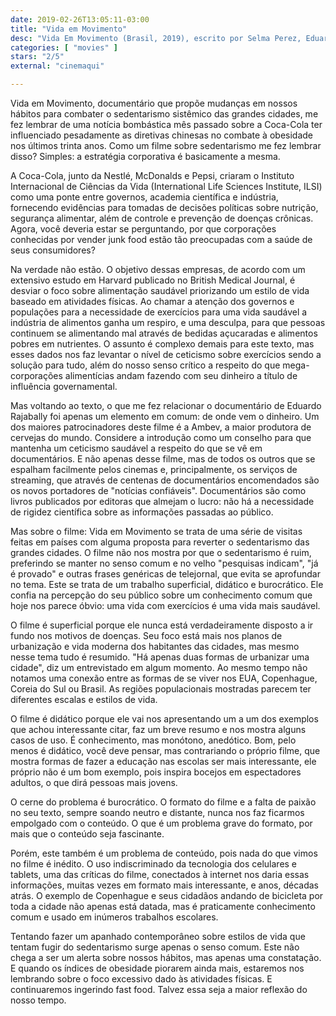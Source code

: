```yaml
---
date: 2019-02-26T13:05:11-03:00
title: "Vida em Movimento"
desc: "Vida Em Movimento (Brasil, 2019), escrito por Selma Perez, Eduardo Rajabally, Márcio Atalla, Joana Kfuri baseados na ideia original de Márcio Atalla, dirigido por Eduardo Rajabally. Crítica escrita para o site CinemAqui."
categories: [ "movies" ]
stars: "2/5"
external: "cinemaqui"

---
```

Vida em Movimento, documentário que propõe mudanças em nossos hábitos para combater o sedentarismo sistêmico das grandes cidades, me fez lembrar de uma notícia bombástica mês passado sobre a Coca-Cola ter influenciado pesadamente as diretivas chinesas no combate à obesidade nos últimos trinta anos. Como um filme sobre sedentarismo me fez lembrar disso? Simples: a estratégia corporativa é basicamente a mesma.

A Coca-Cola, junto da Nestlé, McDonalds e Pepsi, criaram o Instituto Internacional de Ciências da Vida (International Life Sciences Institute, ILSI) como uma ponte entre governos, academia científica e indústria, fornecendo evidências para tomadas de decisões políticas sobre nutrição, segurança alimentar, além de controle e prevenção de doenças crônicas. Agora, você deveria estar se perguntando, por que corporações conhecidas por vender junk food estão tão preocupadas com a saúde de seus consumidores?

Na verdade não estão. O objetivo dessas empresas, de acordo com um extensivo estudo em Harvard publicado no British Medical Journal, é desviar o foco sobre alimentação saudável priorizando um estilo de vida baseado em atividades físicas. Ao chamar a atenção dos governos e populações para a necessidade de exercícios para uma vida saudável a indústria de alimentos ganha um respiro, e uma desculpa, para que pessoas continuem se alimentando mal através de bedidas açucaradas e alimentos pobres em nutrientes. O assunto é complexo demais para este texto, mas esses dados nos faz levantar o nível de ceticismo sobre exercícios sendo a solução para tudo, além do nosso senso crítico a respeito do que mega-corporações alimentícias andam fazendo com seu dinheiro a título de influência governamental.

Mas voltando ao texto, o que me fez relacionar o documentário de Eduardo Rajabally foi apenas um elemento em comum: de onde vem o dinheiro. Um dos maiores patrocinadores deste filme é a Ambev, a maior produtora de cervejas do mundo. Considere a introdução como um conselho para que mantenha um ceticismo saudável a respeito do que se vê em documentários. E não apenas desse filme, mas de todos os outros que se espalham facilmente pelos cinemas e, principalmente, os serviços de streaming, que através de centenas de documentários encomendados são os novos portadores de "notícias confiáveis". Documentários são como livros publicados por editoras que almejam o lucro: não há a necessidade de rigidez científica sobre as informações passadas ao público.

Mas sobre o filme: Vida em Movimento se trata de uma série de visitas feitas em países com alguma proposta para reverter o sedentarismo das grandes cidades. O filme não nos mostra por que o sedentarismo é ruim, preferindo se manter no senso comum e no velho "pesquisas indicam", "já é provado" e outras frases genéricas de telejornal, que evita se aprofundar no tema. Este se trata de um trabalho superficial, didático e burocrático. Ele confia na percepção do seu público sobre um conhecimento comum que hoje nos parece óbvio: uma vida com exercícios é uma vida mais saudável.

O filme é superficial porque ele nunca está verdadeiramente disposto a ir fundo nos motivos de doenças. Seu foco está mais nos planos de urbanização e vida moderna dos habitantes das cidades, mas mesmo nesse tema tudo é resumido. "Há apenas duas formas de urbanizar uma cidade", diz um entrevistado em algum momento. Ao mesmo tempo não notamos uma conexão entre as formas de se viver nos EUA, Copenhague, Coreia do Sul ou Brasil. As regiões populacionais mostradas parecem ter diferentes escalas e estilos de vida.

O filme é didático porque ele vai nos apresentando um a um dos exemplos que achou interessante citar, faz um breve resumo e nos mostra alguns casos de uso. É conhecimento, mas monótono, anedótico. Bom, pelo menos é didático, você deve pensar, mas contrariando o próprio filme, que mostra formas de fazer a educação nas escolas ser mais interessante, ele próprio não é um bom exemplo, pois inspira bocejos em espectadores adultos, o que dirá pessoas mais jovens.

O cerne do problema é burocrático. O formato do filme e a falta de paixão no seu texto, sempre soando neutro e distante, nunca nos faz ficarmos empolgado com o conteúdo. O que é um problema grave do formato, por mais que o conteúdo seja fascinante.

Porém, este também é um problema de conteúdo, pois nada do que vimos no filme é inédito. O uso indiscriminado da tecnologia dos celulares e tablets, uma das críticas do filme, conectados à internet nos daria essas informações, muitas vezes em formato mais interessante, e anos, décadas atrás. O exemplo de Copenhague e seus cidadãos andando de bicicleta por toda a cidade não apenas está datada, mas é praticamente conhecimento comum e usado em inúmeros trabalhos escolares.

Tentando fazer um apanhado contemporâneo sobre estilos de vida que tentam fugir do sedentarismo surge apenas o senso comum. Este não chega a ser um alerta sobre nossos hábitos, mas apenas uma constatação. E quando os índices de obesidade piorarem ainda mais, estaremos nos lembrando sobre o foco excessivo dado às atividades físicas. E continuaremos ingerindo fast food. Talvez essa seja a maior reflexão do nosso tempo.
